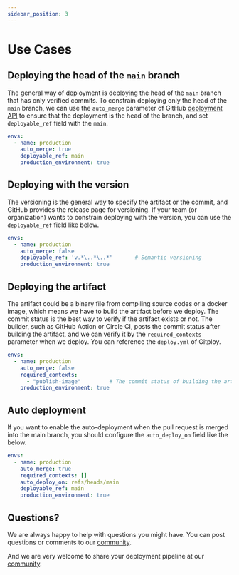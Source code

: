 ```yaml
---
sidebar_position: 3
---
```


# Use Cases

## Deploying the head of the `main` branch

The general way of deployment is deploying the head of the `main` branch that has only verified commits. To constrain deploying only the head of the `main` branch, we can use the `auto_merge` parameter of GitHub [deployment API](https://docs.github.com/en/rest/reference/repos#create-a-deployment) to ensure that the deployment is the head of the branch, and set `deployable_ref` field with the `main`.

```yaml title="deploy.yml"
envs:
  - name: production
    auto_merge: true
    deployable_ref: main
    production_environment: true
```

## Deploying with the version

The versioning is the general way to specify the artifact or the commit, and GitHub provides the release page for versioning. If your team (or organization) wants to constrain deploying with the version, you can use the `deployable_ref` field like below.

```yaml title="deploy.yml"
envs:
  - name: production
    auto_merge: false
    deployable_ref: 'v.*\..*\..*'       # Semantic versioning
    production_environment: true
```

## Deploying the artifact

The artifact could be a binary file from compiling source codes or a docker image, which means we have to build the artifact before we deploy. The commit status is the best way to verify if the artifact exists or not. The builder, such as GitHub Action or Circle CI, posts the commit status after building the artifact, and we can verify it by the `required_contexts` parameter when we deploy. You can reference the `deploy.yml` of Gitploy.

```yaml title="deploy.yml"
envs:
  - name: production
    auto_merge: false
    required_contexts:
      - "publish-image"         # The commit status of building the artifact.
    production_environment: true
```

## Auto deployment

If you want to enable the auto-deployment when the pull request is merged into the main branch, you should configure the `auto_deploy_on` field like the below.

```yaml title="deploy.yml"
envs:
  - name: production
    auto_merge: true
    required_contexts: []
    auto_deploy_on: refs/heads/main
    deployable_ref: main
    production_environment: true
```

## Questions?

We are always happy to help with questions you might have. You can post questions or comments to our [community](https://github.com/gitploy-io/gitploy/discussions). 

And we are very welcome to share your deployment pipeline at our [community](https://github.com/gitploy-io/gitploy/discussions).
